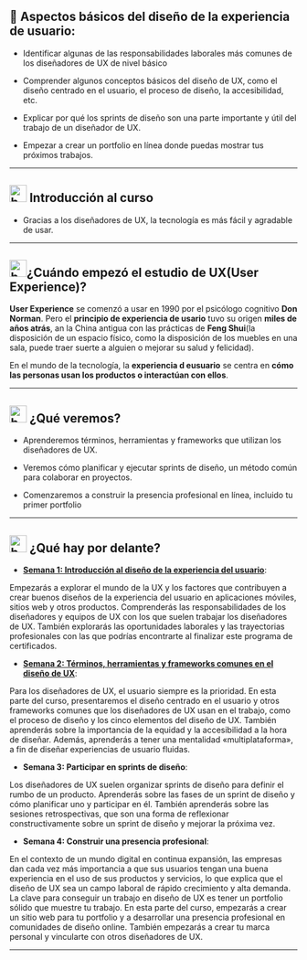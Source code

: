 ## 🚀 Aspectos básicos del diseño de la experiencia de usuario:

- Identificar algunas de las responsabilidades laborales más comunes de los diseñadores de UX de nivel básico

- Comprender algunos conceptos básicos del diseño de UX, como el diseño centrado en el usuario, el proceso de diseño, la accesibilidad, etc.

- Explicar por qué los sprints de diseño son una parte importante y útil del trabajo de un diseñador de UX.

- Empezar a crear un portfolio en línea donde puedas mostrar tus próximos trabajos.

---

## <img width="30" height="30" src="https://img.icons8.com/quill/30/bookmark--v2.png" alt="bookmark--v2"/> Introducción al curso

- Gracias a los diseñadores de UX, la tecnología es más fácil y agradable de usar.

---

## <img width="30" height="30" src="https://img.icons8.com/quill/30/bookmark--v2.png" alt="bookmark--v2"/>¿Cuándo empezó el estudio de UX(User Experience)?

**User Experience** se comenzó a usar en 1990 por el psicólogo cognitivo **Don Norman**. Pero el **principio de experiencia de usario** tuvo su origen **miles de años atrás**, an la China antigua con las prácticas de **Feng Shui**(la disposición de un espacio físico, como la disposición de los muebles en una sala, puede traer suerte a alguien o mejorar su salud y felicidad).

En el mundo de la tecnología, la **experiencia d eusuario** se centra en **cómo las personas usan los productos o interactúan con ellos**.

---

## <img width="30" height="30" src="https://img.icons8.com/quill/30/bookmark--v2.png" alt="bookmark--v2"/> ¿Qué veremos?

- Aprenderemos términos, herramientas y frameworks que utilizan los diseñadores de UX.

- Veremos cómo planificar y ejecutar sprints de diseño, un método común para colaborar en proyectos.

- Comenzaremos a construir la presencia profesional en línea, incluido tu primer portfolio

---

## <img width="30" height="30" src="https://img.icons8.com/quill/30/bookmark--v2.png" alt="bookmark--v2"/> ¿Qué hay por delante?

- [**Semana 1: Introducción al diseño de la experiencia del usuario**](https://github.com/eugenia1984/DisenoUX-UI/tree/main/disenio_ux_ui/01_aspectos_basicos_del_disenio_de_la_experiencia_de_usuario/semana01.md):

Empezarás a explorar el mundo de la UX y los factores que contribuyen a crear buenos diseños de la experiencia del usuario en aplicaciones móviles, sitios web y otros productos. Comprenderás las responsabilidades de los diseñadores y equipos de UX con los que suelen trabajar los diseñadores de UX. También explorarás las oportunidades laborales y las trayectorias profesionales con las que podrías encontrarte al finalizar este programa de certificados.

- [**Semana 2: Términos, herramientas y frameworks comunes en el diseño de UX**](https://github.com/eugenia1984/DisenoUX-UI/tree/main/disenio_ux_ui/01_aspectos_basicos_del_disenio_de_la_experiencia_de_usuario/semana02.md):

Para los diseñadores de UX, el usuario siempre es la prioridad. En esta parte del curso, presentaremos el diseño centrado en el usuario y otros frameworks comunes que los diseñadores de UX usan en el trabajo, como el proceso de diseño y los cinco elementos del diseño de UX. También aprenderás sobre la importancia de la equidad y la accesibilidad a la hora de diseñar. Además, aprenderás a tener una mentalidad «multiplataforma», a fin de diseñar experiencias de usuario fluidas.

- **Semana 3: Participar en sprints de diseño**:

Los diseñadores de UX suelen organizar sprints de diseño para definir el rumbo de un producto. Aprenderás sobre las fases de un sprint de diseño y cómo planificar uno y participar en él. También aprenderás sobre las sesiones retrospectivas, que son una forma de reflexionar constructivamente sobre un sprint de diseño y mejorar la próxima vez.

- **Semana 4: Construir una presencia profesional**:

En el contexto de un mundo digital en continua expansión, las empresas dan cada vez más importancia a que sus usuarios tengan una buena experiencia en el uso de sus productos y servicios, lo que explica que el diseño de UX sea un campo laboral de rápido crecimiento y alta demanda. La clave para conseguir un trabajo en diseño de UX es tener un portfolio sólido que muestre tu trabajo. En esta parte del curso, empezarás a crear un sitio web para tu portfolio y a desarrollar una presencia profesional en comunidades de diseño online. También empezarás a crear tu marca personal y vincularte con otros diseñadores de UX.

---
